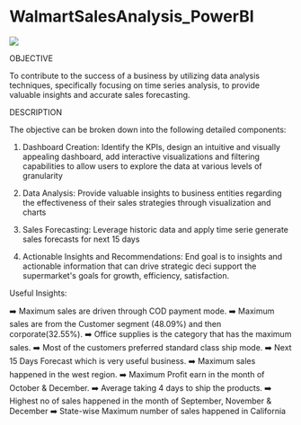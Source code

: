 # WalmartSalesAnalysis_PowerBI
![](https://github.com/priteshpanchall/WalmartSalesAnalysis_PowerBI/blob/main/GIF.gif)

OBJECTIVE

To contribute to the success of a business by utilizing data analysis techniques, specifically focusing on time series analysis, to provide valuable insights and accurate sales forecasting.

DESCRIPTION

The objective can be broken down into the following detailed components:

1. Dashboard Creation: Identify the KPIs, design an intuitive and visually appealing dashboard, add interactive visualizations and filtering capabilities to allow users to explore the data at various levels of granularity

2. Data Analysis: Provide valuable insights to business entities regarding the effectiveness of their sales strategies through visualization and charts

3. Sales Forecasting: Leverage historic data and apply time serie generate sales forecasts for next 15 days

4. Actionable Insights and Recommendations: End goal is to insights and actionable information that can drive strategic deci support the supermarket's goals for growth, efficiency, satisfaction.

Useful Insights:

➡️ Maximum sales are driven through COD payment mode.
➡️ Maximum sales are from the Customer segment (48.09%) and then corporate(32.55%).
➡️ Office supplies is the category that has the maximum sales.
➡️ Most of the customers preferred standard class ship mode.
➡️ Next 15 Days Forecast which is very useful business.
➡️ Maximum sales happened in the west region.
➡️ Maximum Profit earn in the month of October & December.
➡️ Average taking 4 days to ship the products.
➡️ Highest no of sales happened in the month of September, November & December
➡️ State-wise Maximum number of sales happened in California


